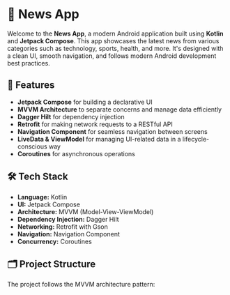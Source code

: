 # 📰 News App

Welcome to the **News App**, a modern Android application built using **Kotlin** and **Jetpack Compose**. This app showcases the latest news from various categories such as technology, sports, health, and more. It's designed with a clean UI, smooth navigation, and follows modern Android development best practices.

## 🚀 Features

- **Jetpack Compose** for building a declarative UI
- **MVVM Architecture** to separate concerns and manage data efficiently
- **Dagger Hilt** for dependency injection
- **Retrofit** for making network requests to a RESTful API
- **Navigation Component** for seamless navigation between screens
- **LiveData & ViewModel** for managing UI-related data in a lifecycle-conscious way
- **Coroutines** for asynchronous operations

## 🛠️ Tech Stack

- **Language:** Kotlin
- **UI:** Jetpack Compose
- **Architecture:** MVVM (Model-View-ViewModel)
- **Dependency Injection:** Dagger Hilt
- **Networking:** Retrofit with Gson
- **Navigation:** Navigation Component
- **Concurrency:** Coroutines

## 🗂️ Project Structure

The project follows the MVVM architecture pattern:

